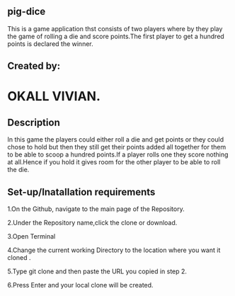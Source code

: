 ## pig-dice
This is a game application thst consists of two players where by they play the game of rolling a die and score points.The first player to get a hundred points is declared the winner.
## Created by:

# OKALL VIVIAN.

## Description

In this game the players could either roll a die and get points or they could chose to hold but then they still get their points added all together for them to be able to scoop a hundred points.If a player rolls one they score nothing at all.Hence if you hold it gives room for the other player to be able to roll the die.

## Set-up/Inatallation requirements
1.On the Github, navigate to the main page of the Repository.

2.Under the Repository name,click the clone or download.

3.Open Terminal

4.Change the current working Directory to the location where you want it cloned .

5.Type git clone and then paste the URL you copied in step 2.

6.Press Enter and your local clone will be created.

